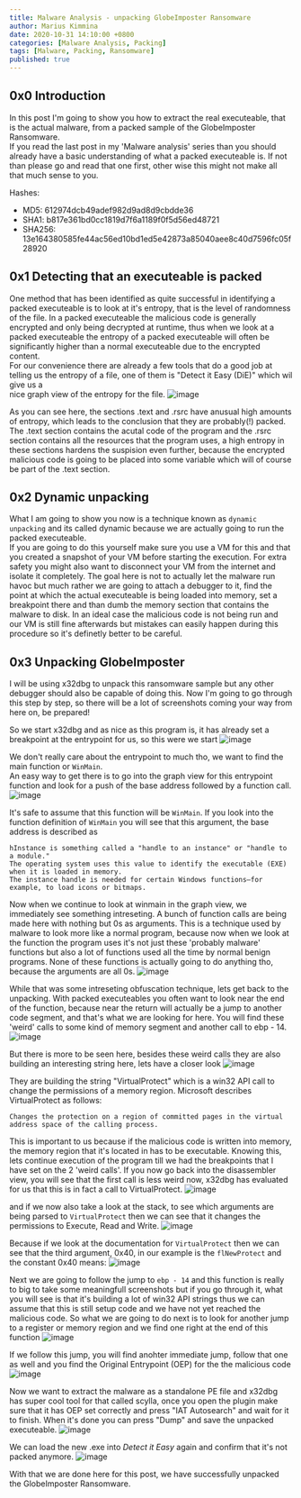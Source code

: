 ```yaml
---
title: Malware Analysis - unpacking GlobeImposter Ransomware 
author: Marius Kimmina
date: 2020-10-31 14:10:00 +0800
categories: [Malware Analysis, Packing]
tags: [Malware, Packing, Ransomware]
published: true
---
```


## 0x0 Introduction
In this post I'm going to show you how to extract the real executeable, that is the actual malware, from a packed sample of the GlobeImposter Ransomware.  
If you read the last post in my 'Malware analysis' series than you should already have a basic understanding of what a packed executeable is.
If not than please go and read that one first, other wise this might not make all that much sense to you.  

Hashes:  
* MD5: 612974dcb49adef982d9ad8d9cbdde36  
* SHA1: b817e361bd0cc1819d7f6a1189f0f5d56ed48721  
* SHA256: 13e164380585fe44ac56ed10bd1ed5e42873a85040aee8c40d7596fc05f28920  

## 0x1 Detecting that an executeable is packed
One method that has been identified as quite successful in identifying a packed executeable is to look at it's entropy, that is the level of randomness of the file.
In a packed executeable the malicious code is generally encrypted and only being decrypted at runtime, thus when we look at a packed executeable the entropy of a
packed executeable will often be significantly higher than a normal executeable due to the encrypted content.  
For our convenience there are already a few tools that do a good job at telling us the entropy of a file, one of them is "Detect it Easy (DiE)" which wil give us a  
nice graph view of the entropy for  the file.
![image](/assets/images/malware/globeImposter/entropy.png "entropy")

As you can see here, the sections .text and .rsrc have anusual high amounts of entropy, which leads to the conclusion that they are probably(!) packed.
The .text section contains the acutal code of the program and the .rsrc section contains all the resources that the program uses, a high entropy in these sections
hardens the suspision even further, because the encrypted malicious code is going to be placed into some variable which will of course be part of the .text section.


## 0x2 Dynamic unpacking
What I am going to show you now is a technique known as `dynamic unpacking` and its called dynamic because we are actually going to run the packed executeable.  
If you are going to do this yourself make sure you use a VM for this and that you created a snapshot of your VM before starting the execution. For extra safety
you might also want to disconnect your VM from the internet and isolate it completely. The goal here is not to actually let the malware run havoc but much rather
we are going to attach a debugger to it, find the point at which the actual executeable is being loaded into memory, set a breakpoint there and than dumb the 
memory section that contains the malware to disk. In an ideal case the malicious code is not being run and our VM is still fine afterwards but mistakes can 
easily happen during this procedure so it's definetly better to be careful.

## 0x3 Unpacking GlobeImposter
I will be using x32dbg to unpack this ransomware sample but any other debugger should also be capable of doing this. 
Now I'm going to go through this step by step, so there will be a lot of screenshots coming your way from here on, be prepared!  

So we start x32dbg and as nice as this program is, it has already set a breakpoint at the entrypoint for us, so this were we start
![image](/assets/images/malware/globeImposter/entrypoint.png "entrypoint")

We don't really care about the entrypoint to much tho, we want to find the main function or `WinMain`.  
An easy way to get there is to go into the graph view for this entrypoint function and look for a push of the base address followed by a function call.
![image](/assets/images/malware/globeImposter/find-winmain.png "winmain")

It's safe to assume that this function will be `WinMain`. If you look into the function definition of `WinMain` you will see that this argument, the base address is described as

```
hInstance is something called a "handle to an instance" or "handle to a module." 
The operating system uses this value to identify the executable (EXE) when it is loaded in memory. 
The instance handle is needed for certain Windows functions—for example, to load icons or bitmaps.
```

Now when we continue to look at winmain in the graph view, we immediately see something intreseting. A bunch of function calls are being made here with nothing but 0s as arguments.
This is a technique used by malware to look more like a normal program, because now when we look at the function the program uses it's not just these 'probably malware' functions but
also a lot of functions used all the time by normal benign programs. None of these functions is actually going to do anything tho, because the arguments are all 0s.
![image](/assets/images/malware/globeImposter/useless-functions.png "useless functions")

While that was some intreseting obfuscation technique, lets get back to the unpacking. With packed executeables you often want to look near the end of the function, because near the return
will actually be a jump to another code segment, and that's what we are looking for here.
You will find these 'weird' calls to some kind of memory segment and another call to ebp - 14.
![image](/assets/images/malware/globeImposter/weird-function-call.png "weird calls")

But there is more to be seen here, besides these weird calls they are also building an interesting string here, lets have a closer look
![image](/assets/images/malware/globeImposter/virtualprotect-stack-string.png "VirtualProtect Stack String")

They are building the string "VirtualProtect" which is a win32 API call to change the permissions of a memory region. Microsoft describes VirtualProtect as follows:
```
Changes the protection on a region of committed pages in the virtual address space of the calling process.
```

This is important to us because if the malicious code is written into memory, the memory region that it's located in has to be executable.
Knowing this, lets continue execution of the program till we had the breakpoints that I have set on the 2 'weird calls'. If you now go back into
the disassembler view, you will see that the first call is less weird now, x32dbg has evaluated for us that this is in fact a call to VirtualProtect.
![image](/assets/images/malware/globeImposter/virtualprotect-evaluated.png "VirtualProtect evaluated")

and if we now also take a look at the stack, to see which arguments are being parsed to `VirtualProtect` then we can see that it changes the permissions to Execute, Read and Write.
![image](/assets/images/malware/globeImposter/virtualprotect-arguments.png "VirtualProtect arguments")

Because if we look at the documentation for `VirtualProtect` then we can see that the third argument, 0x40, in our example is the `flNewProtect` and the constant 0x40 means:
![image](/assets/images/malware/globeImposter/virtualprotect-constants.png "VirtualProtect constants")

Next we are going to follow the jump to `ebp - 14` and this function is really to big to take some meaningfull screenshots but if you go through it, what you will see is that
it's building a lot of win32 API strings thus we can assume that this is still setup code and we have not yet reached the malicious code. So what we are going to do next is to 
look for another jump to a register or memory region and we find one right at the end of this function
![image](/assets/images/malware/globeImposter/jump-eax.png "jump eax")

If we follow this jump, you will find anohter immediate jump, follow that one as well and you find the Original Entrypoint (OEP) for the the malicious code
![image](/assets/images/malware/globeImposter/oep.png "OEP")

Now we want to extract the malware as a standalone PE file and x32dbg has super cool tool for that called scylla, once you open the plugin make sure that it has OEP set correctly and press "IAT Autosearch" and wait for it to finish.
When it's done you can press "Dump" and save the unpacked executeable. 
![image](/assets/images/malware/globeImposter/scylla.png "scylla")

We can load the new .exe into *Detect it Easy* again and confirm that it's not packed anymore.
![image](/assets/images/malware/globeImposter/unpacked.png "unpacked")

With that we are done here for this post, we have successfully unpacked the GlobeImposter Ransomware. 

